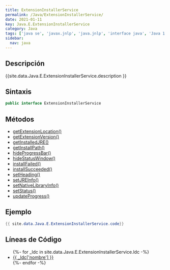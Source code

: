 ```yaml
---
title: ExtensionInstallerService
permalink: /Java/ExtensionInstallerService/
date: 2021-01-11
key: Java.E.ExtensionInstallerService
category: Java
tags: ['java se', 'javax.jnlp', 'java.jnlp', 'interface java', 'Java 1.4.2']
sidebar: 
  nav: java
---
```


## Descripción
{{site.data.Java.E.ExtensionInstallerService.description }}

## Sintaxis
~~~java
public interface ExtensionInstallerService
~~~

## Métodos
* [getExtensionLocation()](/Java/ExtensionInstallerService/getExtensionLocation)
* [getExtensionVersion()](/Java/ExtensionInstallerService/getExtensionVersion)
* [getInstalledJRE()](/Java/ExtensionInstallerService/getInstalledJRE)
* [getInstallPath()](/Java/ExtensionInstallerService/getInstallPath)
* [hideProgressBar()](/Java/ExtensionInstallerService/hideProgressBar)
* [hideStatusWindow()](/Java/ExtensionInstallerService/hideStatusWindow)
* [installFailed()](/Java/ExtensionInstallerService/installFailed)
* [installSucceeded()](/Java/ExtensionInstallerService/installSucceeded)
* [setHeading()](/Java/ExtensionInstallerService/setHeading)
* [setJREInfo()](/Java/ExtensionInstallerService/setJREInfo)
* [setNativeLibraryInfo()](/Java/ExtensionInstallerService/setNativeLibraryInfo)
* [setStatus()](/Java/ExtensionInstallerService/setStatus)
* [updateProgress()](/Java/ExtensionInstallerService/updateProgress)

## Ejemplo
~~~java
{{ site.data.Java.E.ExtensionInstallerService.code}}
~~~

## Líneas de Código
<ul>
{%- for _ldc in site.data.Java.E.ExtensionInstallerService.ldc -%}
   <li>
       <a href="{{_ldc['url'] }}">{{ _ldc['nombre'] }}</a>
   </li>
{%- endfor -%}
</ul>
